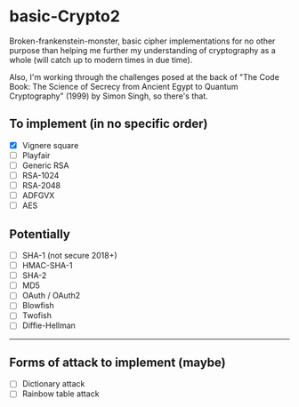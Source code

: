 # basic-Crypto2
Broken-frankenstein-monster, basic cipher implementations for no other purpose than helping me further my understanding of cryptography as a whole (will catch up to modern times in due time).

Also, I'm working through the challenges posed at the back of "The Code Book: The Science of Secrecy from Ancient Egypt to Quantum Cryptography" (1999) by Simon Singh, so there's that.

## To implement (in no specific order)

- [x] Vignere square
- [ ] Playfair
- [ ] Generic RSA
- [ ] RSA-1024
- [ ] RSA-2048
- [ ] ADFGVX
- [ ] AES

## Potentially
- [ ] SHA-1 (not secure 2018+)
- [ ] HMAC-SHA-1
- [ ] SHA-2
- [ ] MD5
- [ ] OAuth / OAuth2
- [ ] Blowfish
- [ ] Twofish
- [ ] Diffie-Hellman

---

## Forms of attack to implement (maybe)

- [ ] Dictionary attack
- [ ] Rainbow table attack

